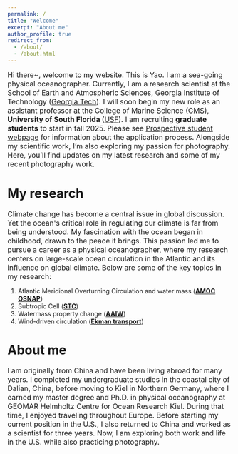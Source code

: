 ```yaml
---
permalink: /
title: "Welcome"
excerpt: "About me"
author_profile: true
redirect_from: 
  - /about/
  - /about.html
---
```


<span style="font-size:16px; text-align: justify;">Hi there~, welcome to my website. This is Yao. I am a sea-going physical oceanographer. Currently, I am a research scientist at the School of Earth and Atmospheric Sciences, Georgia Institute of Technology ([Georgia Tech](https://eas.gatech.edu//)). I will soon begin my new role as an assistant professor at the College of Marine Science ([CMS](https://www.usf.edu/marine-science/)), <span style="font-weight:bold">University of South Florida </span> (<a href="https://www.usf.edu//">USF</a>). I am recruiting <span style="font-weight:bold">graduate students</span> to start in fall 2025. Please see [Prospective student webpage](https://www.usf.edu/marine-science/education/prospective-students/index.aspx//) for information about the application process. Alongside my scientific work, I’m also exploring my passion for photography. Here, you’ll find updates on my latest research and some of my recent photography work.</span>

My research
======
<span style="font-size:16px; text-align: justify;"> Climate change has become a central issue in global discussion. Yet the ocean's critical role in regulating our climate is far from being understood. My fascination with the ocean began in childhood, drawn to the peace it brings. This passion led me to pursue a career as a physical oceanographer, where my research centers on large-scale ocean circulation in the Atlantic and its influence on global climate. Below are some of the key topics in my research:</span>
1. Atlantic Meridional Overturning Circulation and water mass (<span style="font-weight:bold"><a href="https://www.science.org/doi/10.1126/sciadv.abc7836">AMOC</a></span> <span style="font-weight:bold"><a href="https://doi.org/10.1038/s43247-023-00848-9">OSNAP</a></span>) 
2. Subtropic Cell (<span style="font-weight:bold"><a href="https://doi.org/10.1029/2021JC018191">STC</a></span>) 
3. Watermass property change (<span style="font-weight:bold"><a href="https://doi.org/10.1029/2018JC014878">AAIW</a></span>) 
4. Wind-driven circulation (<span style="font-weight:bold"><a href="https://doi.org/10.5194/os-13-531-2017">Ekman transport</a></span>)

About me
======
<span style="font-size:16px; text-align: justify;">I am originally from China and have been living abroad for many years. I completed my undergraduate studies in the coastal city of Dalian, China, before moving to Kiel in Northern Germany, where I earned my master degree and Ph.D. in physical oceanography at GEOMAR Helmholtz Centre for Ocean Research Kiel.  During that time, I enjoyed traveling throughout Europe. Before starting my current position in the U.S., I also returned to China and worked as a scientist for three years. Now, I am exploring both work and life in the U.S. while also practicing photography.</span>